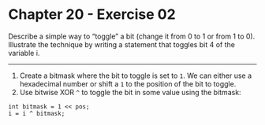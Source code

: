 # Chapter 20 - Exercise 02

Describe a simple way to “toggle” a bit (change it from 0 to 1 or from 1 to 0). Illustrate the technique by writing a statement that toggles bit 4 of the variable i.

---

1. Create a bitmask where the bit to toggle is set to `1`. We can either use a hexadecimal number or shift a `1` to the position of the bit to toggle.  
2. Use bitwise XOR `^` to toggle the bit in some value using the bitmask:  

```
int bitmask = 1 << pos;
i = i ^ bitmask;
```
